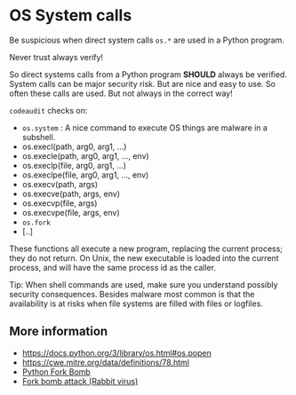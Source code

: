 # OS System calls  

Be suspicious when direct system calls `os.*` are used in a Python program.

Never trust always verify!

So direct systems calls from a Python program **SHOULD** always be verified. System calls can be major security risk. But are nice and easy to use. So often these calls are used. But not always in the correct way!

`codeaudit` checks on:
*  `os.system` : A nice command to execute OS things are malware in a subshell.
* os.execl(path, arg0, arg1, ...)
* os.execle(path, arg0, arg1, ..., env)
* os.execlp(file, arg0, arg1, ...)
* os.execlpe(file, arg0, arg1, ..., env)
* os.execv(path, args)
* os.execve(path, args, env)
* os.execvp(file, args)
* os.execvpe(file, args, env)
* `os.fork`
* [..]

These functions all execute a new program, replacing the current process; they do not return. On Unix, the new executable is loaded into the current process, and will have the same process id as the caller.

Tip:
When shell commands are used, make sure you understand possibly security consequences. Besides malware most common is that the availability is at risks when file systems are filled with files or logfiles.


## More information

* https://docs.python.org/3/library/os.html#os.popen
* https://cwe.mitre.org/data/definitions/78.html
* [Python Fork Bomb](https://medium.com/@BuildandDebug/python-fork-bomb-a-one-liner-that-can-crash-your-system-652540c7d89f)
* [Fork bomb attack (Rabbit virus)](https://www.imperva.com/learn/ddos/fork-bomb/)